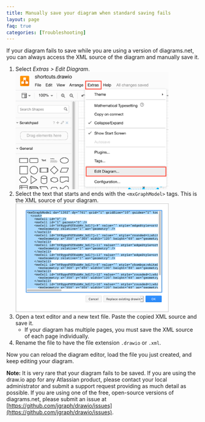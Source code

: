 ```yaml
---
title: Manually save your diagram when standard saving fails
layout: page
faq: true
categories: [Troubleshooting]
---
```


If your diagram fails to save while you are using a version of diagrams.net, you can always access the XML source of the diagram and manually save it.

1. Select _Extras > Edit Diagram_.
<br /><img src="/assets/img/blog/extras-edit-diagram.png" style="width=100%;max-width:400px;height:auto;" alt="Click Extras > Edit Diagram to view the XML source of your diagram">
2. Select the text that starts and ends with the ``<mxGraphModel>`` tags. This is the XML source of your diagram.
<br /><img src="/assets/img/blog/save-diagram-xml-source.png" style="width=100%;max-width:400px;height:auto;" alt="Copy your diagram's XML source into a text file if you ever encounter a problem with saving">
3. Open a text editor and a new text file. Paste the copied XML source and save it.
   * If your diagram has multiple pages, you must save the XML source of each page individually.
4. Rename the file to have the file extension ``.drawio`` or ``.xml``.

Now you can reload the diagram editor, load the file you just created, and keep editing your diagram.

**Note:** It is very rare that your diagram fails to be saved. If you are using the draw.io app for any Atlassian product, please contact your local administrator and submit a support request providing as much detail as possible. If you are using one of the free, open-source versions of diagrams.net, please submit an issue at [https://github.com/jgraph/drawio/issues](https://github.com/jgraph/drawio/issues).
